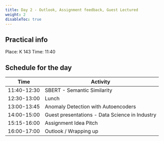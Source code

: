 ```yaml
---
title: Day 2 - Outlook, Assignment feedback, Guest Lectured
weight: 2
disableToc: true
---
```


## Practical info
Place: K 143
Time: 11:40



## Schedule for the day

| Time         | Activity                                       |
|--------------|------------------------------------------------|
| 11:40-12:30  | SBERT - Semantic Similarity                    |
| 12:30-13:00  | Lunch                                          |
| 13:00-13:45  | Anomaly Detection with Autoencoders            |
| 14:00-15:00  | Guest presentations - Data Science in Industry |
| 15:15-16:00  | Assignment Idea Pitch                          |
| 16:00-17:00  | Outlook / Wrapping up                          |






<!---
{{< tabs >}}

{{< tab name="Joint recordings">}}
  <h2>Assignment 1 handout</h2>
  {{< panopto  "https://panopto.aau.dk/Panopto/Pages/Embed.aspx?id=4b2660d2-790f-49cf-84be-ada900ea3083&autoplay=false&offerviewer=true&showtitle=true&showbrand=false&start=0&interactivity=all" >}}

{{< /tab >}}



{{< tab name="R Application">}}
<div>

  <h2>R: Recording</h2>
 
 coming soon

</div>
{{< /tab >}}



{{< tab name="Python Application">}}
<div>
  
  
  <h2>Python group recoding </h2>
  {{< panopto "https://panopto.aau.dk/Panopto/Pages/Embed.aspx?id=3c6006e6-e8e2-4ac4-a0a8-ada900ea85bc&autoplay=false&offerviewer=true&showtitle=true&showbrand=false&start=0&interactivity=all" >}}
</div>
{{< /tab >}}

{{< /tabs >}}
 --->


